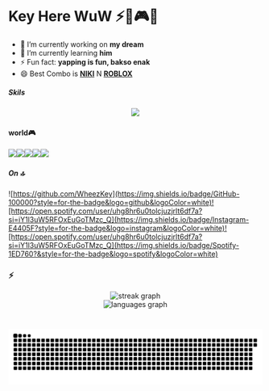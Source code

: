 # Key Here WuW ⚡🦊🎮🎶

<!--
**WheezKey/WheezKey** is a ✨ _special_ ✨ repository because its `README.md` (this file) appears on your GitHub profile.

Here are some ideas to get you started:

- 🔭 I’m currently working on ...
- 🌱 I’m currently learning ...
- 👯 I’m looking to collaborate on ...
- 🤔 I’m looking for help with ...
- 💬 Ask me about ...
- 📫 How to reach me: ...
- 😄 Pronouns: ...
- ⚡ Fun fact: ...
-->

- 🔭 I’m currently working on **my dream**
- 🌱 I’m currently learning **him**
- ⚡ Fun fact: **yapping is fun, bakso enak**
- 😄 Best Combo is [**NIKI**](https://open.spotify.com/artist/2kxP07DLgs4xlWz8YHlvfh?si=US66iopMTlCWIXyn-bWw5A) N [**ROBLOX**](https://www.roblox.com/share?code=a02509395488d24e8b9eb76dcc96498e&type=Profile&source=ProfileShare&stamp=1750441376565)


##### Skils
<p align="center">
  <a href="https://skillicons.dev">
    <img src="https://skillicons.dev/icons?i=css,html,javascript,c,php,dart" />
  </a>
</p>

#### world🎮
<img src="https://img.shields.io/badge/Epic%20Games-313131?style=for-the-badge&logo=Epic%20Games&logoColor=white" /><img src="https://img.shields.io/badge/PlayStation-003791?style=for-the-badge&logo=playstation&logoColor=white" /><img src="https://img.shields.io/badge/Riot_Games-D32936?style=for-the-badge&logo=riot-games&logoColor=white" /><img src="https://img.shields.io/badge/Steam-000000?style=for-the-badge&logo=steam&logoColor=white" /><img src="https://img.shields.io/badge/Valorant-fa4454?style=for-the-badge&logo=valorant&logoColor=white" />


##### On 🔝
![https://github.com/WheezKey](https://img.shields.io/badge/GitHub-100000?style=for-the-badge&logo=github&logoColor=white)![https://open.spotify.com/user/uhg8hr6u0tolcjuzjrlt6df7a?si=iY1l3uW5RFOxEuGoTMzc_Q](https://img.shields.io/badge/Instagram-E4405F?style=for-the-badge&logo=instagram&logoColor=white)![https://open.spotify.com/user/uhg8hr6u0tolcjuzjrlt6df7a?si=iY1l3uW5RFOxEuGoTMzc_Q](https://img.shields.io/badge/Spotify-1ED760?&style=for-the-badge&logo=spotify&logoColor=white)


### ⚡
<p align="center">
  <img src="https://streak-stats.demolab.com?user=WheezKey&locale=en&mode=daily&theme=dracula&hide_border=false&border_radius=5" height="150" alt="streak graph" />
  <br>
  <img src="https://github-readme-stats.vercel.app/api/top-langs?username=WheezKey&locale=en&hide_title=false&layout=compact&card_width=320&langs_count=5&theme=dracula&hide_border=false" height="150" alt="languages graph" />
</p>

###

<br clear="both">

<img src="https://raw.githubusercontent.com/WheezKey/WheezKey/output/snake.svg" alt="Snake animation" />

